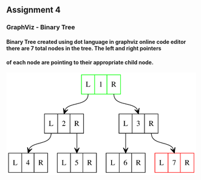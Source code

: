 ## Assignment 4
### GraphViz - Binary Tree
#### Binary Tree created using dot language in graphviz online code editor there are 7 total nodes in the tree. The left and right pointers
#### of each node are pointing to their appropriate child node.

<img src="graphviz.svg" width="500px">
